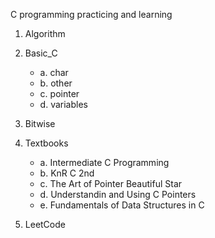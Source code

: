 C programming practicing and learning

1. Algorithm

2. Basic_C
	- a. char
	- b. other
	- c. pointer
	- d. variables

3. Bitwise

4. Textbooks
	- a. Intermediate C Programming
	- b. KnR C 2nd
	- c. The Art of Pointer Beautiful Star
	- d. Understandin and Using C Pointers
	- e. Fundamentals of Data Structures in C
5. LeetCode
